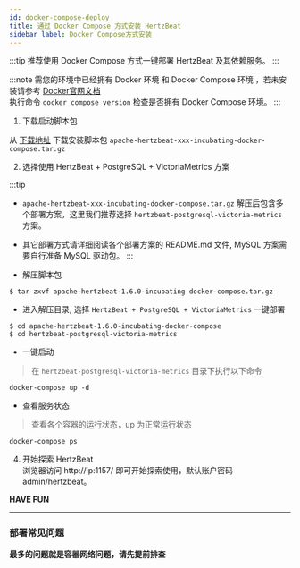 ```yaml
---
id: docker-compose-deploy
title: 通过 Docker Compose 方式安装 HertzBeat
sidebar_label: Docker Compose方式安装
---
```


:::tip
推荐使用 Docker Compose 方式一键部署 HertzBeat 及其依赖服务。
:::

:::note
需您的环境中已经拥有 Docker 环境 和 Docker Compose 环境 ，若未安装请参考 [Docker官网文档](https://docs.docker.com/compose/install/)     
执行命令 `docker compose version` 检查是否拥有 Docker Compose 环境。
:::

1. 下载启动脚本包

从 [下载地址](https://github.com/apache/hertzbeat/releases/download/v1.6.0/apache-hertzbeat-1.6.0-incubating-docker-compose.tar.gz) 下载安装脚本包 `apache-hertzbeat-xxx-incubating-docker-compose.tar.gz`

2. 选择使用 HertzBeat + PostgreSQL + VictoriaMetrics 方案

:::tip
- `apache-hertzbeat-xxx-incubating-docker-compose.tar.gz` 解压后包含多个部署方案，这里我们推荐选择 `hertzbeat-postgresql-victoria-metrics` 方案。    
- 其它部署方式请详细阅读各个部署方案的 README.md 文件, MySQL 方案需要自行准备 MySQL 驱动包。
:::

- 解压脚本包

```
$ tar zxvf apache-hertzbeat-1.6.0-incubating-docker-compose.tar.gz
```

- 进入解压目录, 选择 `HertzBeat + PostgreSQL + VictoriaMetrics` 一键部署

```
$ cd apache-hertzbeat-1.6.0-incubating-docker-compose    
$ cd hertzbeat-postgresql-victoria-metrics
```

- 一键启动

> 在 `hertzbeat-postgresql-victoria-metrics` 目录下执行以下命令

```
docker-compose up -d
```

- 查看服务状态

> 查看各个容器的运行状态，up 为正常运行状态

```
docker-compose ps
```

4. 开始探索 HertzBeat   
   浏览器访问 http://ip:1157/ 即可开始探索使用，默认账户密码 admin/hertzbeat。

**HAVE FUN**

---- 

### 部署常见问题

**最多的问题就是容器网络问题，请先提前排查**

